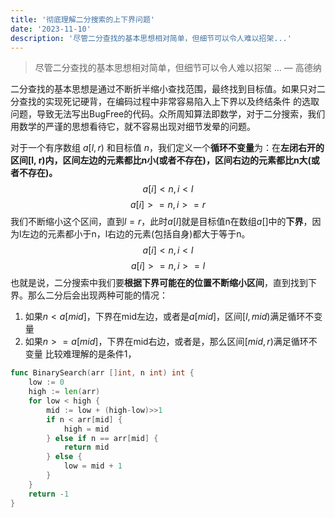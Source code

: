 ```yaml
---
title: '彻底理解二分搜索的上下界问题'
date: '2023-11-10'
description: '尽管二分查找的基本思想相对简单，但细节可以令人难以招架...'
---
```

> 尽管二分查找的基本思想相对简单，但细节可以令人难以招架 ... — 高德纳

二分查找的基本思想是通过不断折半缩小查找范围，最终找到目标值。如果只对二分查找的实现死记硬背，在编码过程中非常容易陷入上下界以及终结条件
的选取问题，导致无法写出BugFree的代码。众所周知算法即数学，对于二分搜索，我们用数学的严谨的思想看待它，就不容易出现对细节发晕的问题。

对于一个有序数组 $a[l, r)$ 和目标值 $n$，我们定义一个**循环不变量**为：在**左闭右开的区间[l, r)内，区间左边的元素都比n小(或者不存在)，区间右边的元素都比n大(或者不存在)。**
$$ a[i]<n, i < l $$
$$ a[i]>=n, i >= r $$
我们不断缩小这个区间，直到$l=r$，此时$a[l]$就是目标值n在数组$a[]$中的**下界**，因为l左边的元素都小于n，l右边的元素(包括自身)都大于等于n。
$$ a[i]<n, i < l $$
$$ a[i]>=n, i >= l $$
也就是说，二分搜索中我们要**根据下界可能在的位置不断缩小区间**，直到找到下界。那么二分后会出现两种可能的情况：
1. 如果$n<a[mid]$，下界在mid左边，或者是$a[mid]$，区间$[l, mid)$满足循环不变量
2. 如果$n>=a[mid]$，下界在mid右边，或者是，那么区间$[mid, r)$满足循环不变量
比较难理解的是条件1，
```go
func BinarySearch(arr []int, n int) int {
	low := 0
	high := len(arr)
	for low < high {
		mid := low + (high-low)>>1
		if n < arr[mid] {
			high = mid
		} else if n == arr[mid] {
			return mid
		} else {
			low = mid + 1
		}
	}
	return -1
}
```